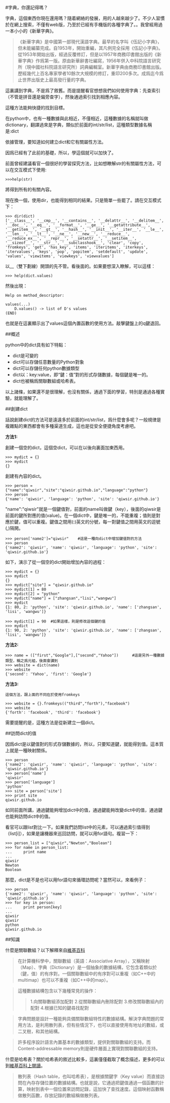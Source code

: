 #字典，你還記得嗎？

字典，這個東西你現在還用嗎？隨着網絡的發展，用的人越來越少了。不少人習慣於在網上搜索，不僅有web版，乃至於已經有手機版的各種字典了。。我曾經用過一本小小的《新華字典》。

>《新華字典》是中國第一部現代漢語字典。最早的名字叫《伍記小字典》，但未能編纂完成。自1953年，開始重編，其凡例完全採用《伍記小字典》。從1953年開始出版，經過反覆修訂，但是以1957年商務印書館出版的《新華字典》作爲第一版。原由新華辭書社編寫，1956年併入中科院語言研究所（現中國社科院語言研究所）詞典編輯室。新華字典由商務印書館出版。歷經幾代上百名專家學者10餘次大規模的修訂，重印200多次。成爲迄今爲止世界出版史上最高發行量的字典。

這裏講到字典，不是爲了敘舊。而是提醒看官想想我們如何使用字典：先查索引（不管是拼音還是偏旁查字），然後通過索引找到相應內容。

這種方法能夠快捷的找到目標。

在python中，也有一種數據與此相近，不僅相近，這種數據的名稱就叫做dictionary，翻譯過來是字典，類似於前面的int/str/list，這種類型數據名稱是:dict

依據管理，要知道如何建立dict和它有關屬性方法。

因爲已經有了此前的基礎，所以，學這個就可以加快了。

前面曾經建議看官一個很好的學習探究方法，比如想瞭解str的有關屬性方法，可以在交互模式下使用:

    >>>help(str)

將得到所有的有關內容。

現在換一個，使用dir，也能得到相同的結果。只是簡單一些罷了。請在交互模式下：

    >>> dir(dict)
    ['__class__', '__cmp__', '__contains__', '__delattr__', '__delitem__', '__doc__', '__eq__', '__format__', '__ge__', '__getattribute__', '__getitem__', '__gt__', '__hash__', '__init__', '__iter__', '__le__', '__len__', '__lt__', '__ne__', '__new__', '__reduce__', '__reduce_ex__', '__repr__', '__setattr__', '__setitem__', '__sizeof__', '__str__', '__subclasshook__', 'clear', 'copy', 'fromkeys', 'get', 'has_key', 'items', 'iteritems', 'iterkeys', 'itervalues', 'keys', 'pop', 'popitem', 'setdefault', 'update', 'values', 'viewitems', 'viewkeys', 'viewvalues']

以__（雙下劃線）開頭的先不管。看後面的。如果要想深入瞭解，可以這樣：

    >>> help(dict.values)

然後出現：

    Help on method_descriptor:

    values(...)
        D.values() -> list of D's values
    (END)

也就是在這裏顯示出了values這個內置函數的使用方法。敲擊鍵盤上的q鍵退回。

##概述

python中的dict具有如下特點：

- dict是可變的
- dict可以存儲任意數量的Python對象
- dict可以存儲任何python數據類型
- dict以：key:value，即“鍵：值”對的形式存儲數據，每個鍵是唯一的。
- dict也被稱爲關聯數組或哈希表。

以上諸條，如果還不是很理解，也沒有關係，通過下面的學習，特別是通過各種實驗，就能理解了。

##創建dict

話說創建dict的方法可是遠遠多於前面的int/str/list，爲什麼會多呢？一般規律是複雜點的東西都會有多種渠道生成，這也是從安全便捷角度考慮吧。

**方法1:**

創建一個空的dict，這個空dict，可以在以後向裏面加東西用。

    >>> mydict = {}
    >>> mydict
    {}

創建有內容的dict。

    >>> person = {"name":"qiwsir","site":"qiwsir.github.io","language":"python"}
    >>> person
    {'name': 'qiwsir', 'language': 'python', 'site': 'qiwsir.github.io'}

"name":"qiwsir"就是一個鍵值對，前面的name叫做鍵（key），後面的qiwsir是前面的鍵所對應的值(value)。在一個dict中，鍵是唯一的，不能重複；值則是對應於鍵，值可以重複。鍵值之間用(:)英文的分號，每一對鍵值之間用英文的逗號(,)隔開。

    >>> person['name2']="qiwsir"    #這是一種向dict中增加鍵值對的方法
    >>> person
    {'name2': 'qiwsir', 'name': 'qiwsir', 'language': 'python', 'site': 'qiwsir.github.io'}

如下，演示了從一個空的dict開始增加內容的過程：

    >>> mydict = {}
    >>> mydict
    {}
    >>> mydict["site"] = "qiwsir.github.io"
    >>> mydict[1] = 80
    >>> mydict[2] = "python"
    >>> mydict["name"] = ["zhangsan","lisi","wangwu"]
    >>> mydict
    {1: 80, 2: 'python', 'site': 'qiwsir.github.io', 'name': ['zhangsan', 'lisi', 'wangwu']}

    >>> mydict[1] = 90  #如果這樣，則是修改這個鍵的值
    >>> mydict
    {1: 90, 2: 'python', 'site': 'qiwsir.github.io', 'name': ['zhangsan', 'lisi', 'wangwu']}

**方法2:**

    >>> name = (["first","Google"],["second","Yahoo"])      #這是另外一種數據類型，稱之爲元組，後面會講到
    >>> website = dict(name)
    >>> website
    {'second': 'Yahoo', 'first': 'Google'}

**方法3:**

    這個方法，跟上面的不同在於使用fromkeys

    >>> website = {}.fromkeys(("third","forth"),"facebook")
    >>> website
    {'forth': 'facebook', 'third': 'facebook'}

需要提醒的是，這種方法是從新建立一個dict。

##訪問dict的值

因爲dict是以鍵值對的形式存儲數據的，所以，只要知道鍵，就能得到值。這本質上就是一種映射關係。

    >>> person
    {'name2': 'qiwsir', 'name': 'qiwsir', 'language': 'python', 'site': 'qiwsir.github.io'}
    >>> person['name']
    'qiwsir'
    >>> person['language']
    'python'
    >>> site = person['site']
    >>> print site
    qiwsir.github.io

如同前面所講，通過鍵能夠增加dict中的值，通過鍵能夠改變dict中的值，通過鍵也能夠訪問dict中的值。

看官可以跟list對比一下。如果我們訪問list中的元素，可以通過索引值得到（list[i]），如果是讓機器來巡回訪問，就可以用for語句。複習一下：

    >>> person_list = ["qiwsir","Newton","Boolean"]
    >>> for name in person_list:
    ...     print name
    ...
    qiwsir
    Newton
    Boolean

那麼，dict是不是也可以用for語句來循環訪問呢？當然可以，來看例子：

    >>> person
    {'name2': 'qiwsir', 'name': 'qiwsir', 'language': 'python', 'site': 'qiwsir.github.io'}
    >>> for key in person:
    ...     print person[key]
    ...
    qiwsir
    qiwsir
    python
    qiwsir.github.io

##知識

什麼是關聯數組？以下解釋來自[維基百科](http://zh.wikipedia.org/wiki/%E5%85%B3%E8%81%94%E6%95%B0%E7%BB%84)

>在計算機科學中，關聯數組（英語：Associative Array），又稱映射（Map）、字典（Dictionary）是一個抽象的數據結構，它包含着類似於（鍵，值）的有序對。一個關聯數組中的有序對可以重複（如C++中的multimap）也可以不重複（如C++中的map）。

>這種數據結構包含以下幾種常見的操作：
>>1.向關聯數組添加配對
>>2.從關聯數組內刪除配對
>>3.修改關聯數組內的配對
>>4.根據已知的鍵尋找配對

>字典問題是設計一種能夠具備關聯數組特性的數據結構。解決字典問題的常用方法，是利用散列表，但有些情況下，也可以直接使用有地址的數組，或二叉樹，和其他結構。

>許多程序設計語言內置基本的數據類型，提供對關聯數組的支持。而Content-addressable memory則是硬件層面上實現對關聯數組的支持。

什麼是哈希表？關於哈希表的敘述比較多，這裏僅僅截取了概念描述，更多的可以到[維基百科上閱讀](http://zh.wikipedia.org/wiki/%E5%93%88%E5%B8%8C%E8%A1%A8)。

>散列表（Hash table，也叫哈希表），是根據關鍵字（Key value）而直接訪問在內存存儲位置的數據結構。也就是說，它通過把鍵值通過一個函數的計算，映射到表中一個位置來訪問記錄，這加快了查找速度。這個映射函數稱做散列函數，存放記錄的數組稱做散列表。
